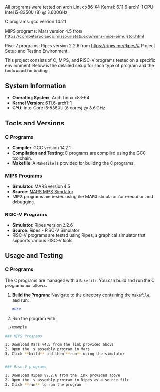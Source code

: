 All programs were tested on Arch Linux x86-64
Kernel: 6.11.6-arch1-1
CPU: Intel i5-8350U (8) @ 3.600GHz 

C programs:
gcc version 14.2.1

MIPS programs:
Mars version 4.5 from https://computerscience.missouristate.edu/mars-mips-simulator.html

Risc-V programs:
Ripes version 2.2.6 from https://ripes.me/Ripes/# Project Setup and Testing Environment

This project consists of C, MIPS, and RISC-V programs tested on a specific environment. Below is the detailed setup for each type of program and the tools used for testing.

## System Information

- **Operating System**: Arch Linux x86-64
- **Kernel Version**: 6.11.6-arch1-1
- **CPU**: Intel Core i5-8350U (8 cores) @ 3.6 GHz

## Tools and Versions

### C Programs

- **Compiler**: GCC version 14.2.1
- **Compilation and Testing**: C programs are compiled using the GCC toolchain.
- **Makefile**: A `Makefile` is provided for building the C programs.

### MIPS Programs

- **Simulator**: MARS version 4.5
- **Source**: [MARS MIPS Simulator](https://computerscience.missouristate.edu/mars-mips-simulator.htm)
- MIPS programs are tested using the MARS simulator for execution and debugging.

### RISC-V Programs

- **Simulator**: Ripes version 2.2.6
- **Source**: [Ripes - RISC-V Simulator](https://ripes.me/Ripes/)
- RISC-V programs are tested using Ripes, a graphical simulator that supports various RISC-V tools.

## Usage and Testing

### C Programs

The C programs are managed with a `Makefile`. You can build and run the C programs as follows:

1. **Build the Program**:
   Navigate to the directory containing the `Makefile`, and run:
   ```bash
   make
2. Run the program with:
  ```bash
   ./example

### MIPS Programs

1. Download Mars v4.5 from the link provided above
2. Open the .s assembly program in Mars
3. Click **build** and then **run** using the simulator


### Risc-V programs

1. Download Ripes v2.2.6 from the link provided above
2. Open the .s assembly program in Ripes as a source file 
3. Click **run** to run the program
